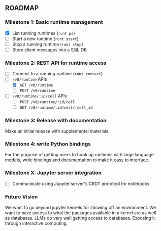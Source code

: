 ## ROADMAP

### Milestone 1: Basic runtime management

- [x] List running runtimes (`runt ps`)
- [ ] Start a new runtime (`runt start`)
- [ ] Stop a running runtime (`runt stop`)
- [ ] Store client messages into a SQL DB

### Milestone 2: REST API for runtime access

- [ ] Connect to a running runtime (`runt connect`)
- [ ] `/v0/runtime` APIs
  - [x] `GET /v0/runtime`
  - [ ] `POST /v0/runtime`
- [ ] `/v0/runtime/:id/cell` APIs
  - [ ] `POST /v0/runtime/:id/cell`
  - [ ] `GET /v0/runtime/:id/cell/:cell_id`

### Milestone 3: Release with documentation

Make an initial release with supplemental materials.

### Milestone 4: write Python bindings

For the purpose of getting users to hook up runtimes with large language models, write bindings and documentation to make it easy to interface.

### Milestone X: Jupyter server integration

- [ ] Communicate using Jupyter server's CRDT prototcol for notebooks

### Future Vision

We want to go beyond jupyter kernels for showing off an environment. We want to have access to what the packages available in a kernel are as well as databases. LLMs do very well getting access to databases. Exposing it through interactive computing.
